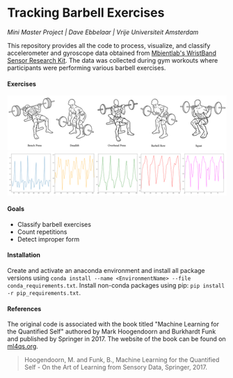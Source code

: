 # Tracking Barbell Exercises
*Mini Master Project | Dave Ebbelaar | Vrije Universiteit Amsterdam*

This repository provides all the code to process, visualize, and classify accelerometer and gyroscope data obtained from [Mbientlab's WristBand Sensor Research Kit](https://mbientlab.com/). The data was collected during gym workouts where participants were performing various barbell exercises.

#### Exercises
![Barbell exercise examples](PythonCode/images/barbell_exercises.png)
![Barbell exercise graphs](PythonCode/images/graphs.png)

#### Goals
* Classify barbell exercises
* Count repetitions
* Detect improper form 

#### Installation
Create and activate an anaconda environment and install all package versions using `conda install --name <EnvironmentName> --file conda_requirements.txt`. Install non-conda packages using pip: `pip install -r pip_requirements.txt`.

#### References
The original code is associated with the book titled "Machine Learning for the Quantified Self"
authored by Mark Hoogendoorn and Burkhardt Funk and published by Springer in 2017. The website of the book can be found on [ml4qs.org](https://ml4qs.org/).



> Hoogendoorn, M. and Funk, B., Machine Learning for the Quantified Self - On the Art of Learning from Sensory Data, Springer, 2017.

